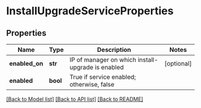 # InstallUpgradeServiceProperties

## Properties
Name | Type | Description | Notes
------------ | ------------- | ------------- | -------------
**enabled_on** | **str** | IP of manager on which install-upgrade is enabled | [optional] 
**enabled** | **bool** | True if service enabled; otherwise, false | 

[[Back to Model list]](../README.md#documentation-for-models) [[Back to API list]](../README.md#documentation-for-api-endpoints) [[Back to README]](../README.md)

